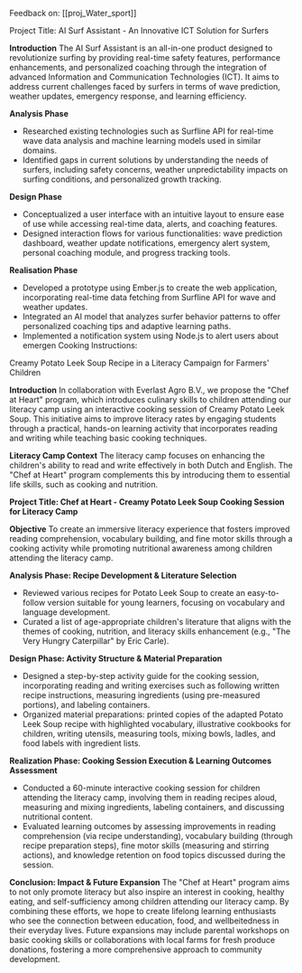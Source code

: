 Feedback on: [[proj_Water_sport]]

Project Title: AI Surf Assistant - An Innovative ICT Solution for Surfers

**Introduction**
The AI Surf Assistant is an all-in-one product designed to revolutionize surfing by providing real-time safety features, performance enhancements, and personalized coaching through the integration of advanced Information and Communication Technologies (ICT). It aims to address current challenges faced by surfers in terms of wave prediction, weather updates, emergency response, and learning efficiency.

**Analysis Phase**
- Researched existing technologies such as Surfline API for real-time wave data analysis and machine learning models used in similar domains.
- Identified gaps in current solutions by understanding the needs of surfers, including safety concerns, weather unpredictability impacts on surfing conditions, and personalized growth tracking.

**Design Phase**
- Conceptualized a user interface with an intuitive layout to ensure ease of use while accessing real-time data, alerts, and coaching features.
- Designed interaction flows for various functionalities: wave prediction dashboard, weather update notifications, emergency alert system, personal coaching module, and progress tracking tools.

**Realisation Phase**
- Developed a prototype using Ember.js to create the web application, incorporating real-time data fetching from Surfline API for wave and weather updates.
- Integrated an AI model that analyzes surfer behavior patterns to offer personalized coaching tips and adaptive learning paths.
- Implemented a notification system using Node.js to alert users about emergen Cooking Instructions:

Creamy Potato Leek Soup Recipe in a Literacy Campaign for Farmers' Children

**Introduction**
In collaboration with Everlast Agro B.V., we propose the "Chef at Heart" program, which introduces culinary skills to children attending our literacy camp using an interactive cooking session of Creamy Potato Leek Soup. This initiative aims to improve literacy rates by engaging students through a practical, hands-on learning activity that incorporates reading and writing while teaching basic cooking techniques.

**Literacy Camp Context**
The literacy camp focuses on enhancing the children's ability to read and write effectively in both Dutch and English. The "Chef at Heart" program complements this by introducing them to essential life skills, such as cooking and nutrition.

**Project Title: Chef at Heart - Creamy Potato Leek Soup Cooking Session for Literacy Camp**

**Objective**
To create an immersive literacy experience that fosters improved reading comprehension, vocabulary building, and fine motor skills through a cooking activity while promoting nutritional awareness among children attending the literacy camp.

**Analysis Phase: Recipe Development & Literature Selection**
- Reviewed various recipes for Potato Leek Soup to create an easy-to-follow version suitable for young learners, focusing on vocabulary and language development.
- Curated a list of age-appropriate children's literature that aligns with the themes of cooking, nutrition, and literacy skills enhancement (e.g., "The Very Hungry Caterpillar" by Eric Carle).

**Design Phase: Activity Structure & Material Preparation**
- Designed a step-by-step activity guide for the cooking session, incorporating reading and writing exercises such as following written recipe instructions, measuring ingredients (using pre-measured portions), and labeling containers.
- Organized material preparations: printed copies of the adapted Potato Leek Soup recipe with highlighted vocabulary, illustrative cookbooks for children, writing utensils, measuring tools, mixing bowls, ladles, and food labels with ingredient lists.

**Realization Phase: Cooking Session Execution & Learning Outcomes Assessment**
- Conducted a 60-minute interactive cooking session for children attending the literacy camp, involving them in reading recipes aloud, measuring and mixing ingredients, labeling containers, and discussing nutritional content.
- Evaluated learning outcomes by assessing improvements in reading comprehension (via recipe understanding), vocabulary building (through recipe preparation steps), fine motor skills (measuring and stirring actions), and knowledge retention on food topics discussed during the session.

**Conclusion: Impact & Future Expansion**
The "Chef at Heart" program aims to not only promote literacy but also inspire an interest in cooking, healthy eating, and self-sufficiency among children attending our literacy camp. By combining these efforts, we hope to create lifelong learning enthusiasts who see the connection between education, food, and wellbeitedness in their everyday lives. Future expansions may include parental workshops on basic cooking skills or collaborations with local farms for fresh produce donations, fostering a more comprehensive approach to community development.